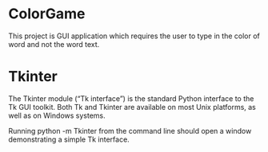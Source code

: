 # ColorGame
This project is GUI application which requires the user to type in the color of word and not the word text.

# Tkinter
The Tkinter module (“Tk interface”) is the standard Python interface to the Tk GUI toolkit. 
Both Tk and Tkinter are available on most Unix platforms, as well as on Windows systems.

Running python -m Tkinter from the command line should open a window demonstrating a simple Tk interface.
